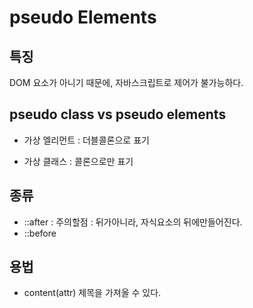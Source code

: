 # pseudo Elements



## 특징 

DOM 요소가 아니기 때문에, 자바스크립트로 제어가 불가능하다.



## pseudo class vs pseudo elements

- 가상 엘리먼트 : 더블콜론으로 표기

- 가상 클래스 : 콜론으로만 표기 

  

## 종류

- ::after : 주의할점 : 뒤가아니라, 자식요소의 뒤에만들어진다. 
- ::before



## 용법

- content(attr) 제목을 가져올 수 있다. 



